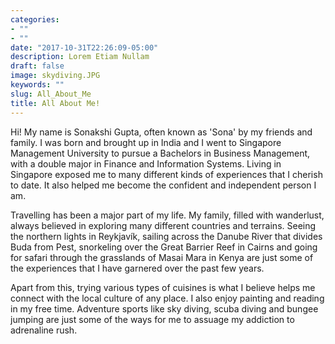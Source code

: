 ```yaml
---
categories:
- ""
- ""
date: "2017-10-31T22:26:09-05:00"
description: Lorem Etiam Nullam
draft: false
image: skydiving.JPG
keywords: ""
slug: All_About_Me
title: All About Me!
---
```


Hi! My name is Sonakshi Gupta, often known as 'Sona' by my friends and family. I was born and brought up in India and I went to Singapore Management University to pursue a Bachelors in Business Management, with a double major in Finance and Information Systems. Living in Singapore exposed me to many different kinds of experiences that I cherish to date. It also helped me become the confident and independent person I am.


Travelling has been a major part of my life. My family, filled with wanderlust, always believed in exploring many different countries and terrains. Seeing the northern lights in Reykjavík, sailing across the Danube River that divides Buda from Pest, snorkeling over the Great Barrier Reef in Cairns and going for safari through the grasslands of Masai Mara in Kenya are just some of the experiences that I have garnered over the past few years. 

Apart from this, trying various types of cuisines is what I believe helps me connect with the local culture of any place. I also enjoy painting and reading in my free time. Adventure sports like sky diving, scuba diving and bungee jumping are just some of the ways for me to assuage my addiction to adrenaline rush.

